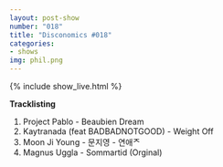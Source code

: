 ```yaml
---
layout: post-show
number: "018"
title: "Disconomics #018"
categories:
- shows
img: phil.png
---
```


{% include show_live.html %}

**Tracklisting**

1. Project Pablo - Beaubien Dream
1. Kaytranada (feat BADBADNOTGOOD) - Weight Off
1. Moon Ji Young - 문지영 - 연애ᄌ
1. Magnus Uggla - Sommartid (Orginal)
